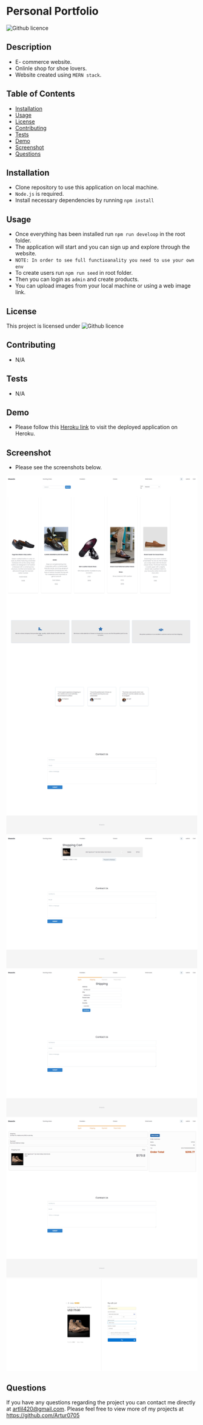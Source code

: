 # Personal Portfolio

![Github licence](http://img.shields.io/badge/license-MIT-blue.svg)

## Description

- E- commerce website.
- Onlinle shop for shoe lovers.
- Website created using `MERN stack`.

## Table of Contents

- [Installation](#installation)
- [Usage](#usage)
- [License](#license)
- [Contributing](#contributing)
- [Tests](#tests)
- [Demo](#demo)
- [Screenshot](#screenshot)
- [Questions](#questions)

## Installation

- Clone repository to use this application on local machine.
- `Node.js` is required.
- Install necessary dependencies by running `npm install`

## Usage

- Once everything has been installed run `npm run develoop` in the root folder.
- The application will start and you can sign up and explore through the website.
- `NOTE: In order to see full functioanality you need to use your own env`
- To create users run `npm run seed` in root folder.
- Then you can login as `admin` and create products.
- You can upload images from your local machine or using a web image link.

## License

This project is licensed under ![Github licence](http://img.shields.io/badge/license-MIT-blue.svg)

## Contributing

- N/A

## Tests

- N/A

## Demo

- Please follow this [Heroku link](https://shoes-on.herokuapp.com/) to visit the deployed application on Heroku.

## Screenshot

- Please see the screenshots below.

![image](./client/src/images/main.jpeg)
![image](./client/src/images/cart.jpeg)
![image](./client/src/images/shipping.jpeg)
![image](./client/src/images/place-order.jpeg)
![image](./client/src/images/stripe.jpeg)

## Questions

If you have any questions regarding the project you can contact me directly at artlil420@gmail.com.
Please feel free to view more of my projects at https://github.com/Artur0705
